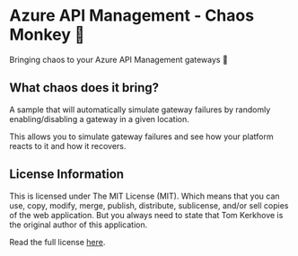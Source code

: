 # Azure API Management - Chaos Monkey 🐒

Bringing chaos to your Azure API Management gateways 🐒

## What chaos does it bring?

A sample that will automatically simulate gateway failures by randomly enabling/disabling a gateway in a given location.

This allows you to simulate gateway failures and see how your platform reacts to it and how it recovers.

## License Information

This is licensed under The MIT License (MIT). Which means that you can use, copy, modify, merge, publish, distribute, sublicense, and/or sell copies of the web application. But you always need to state that Tom Kerkhove is the original author of this application.

Read the full license [here](LICENSE).
